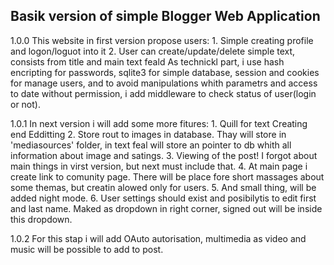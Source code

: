 ## Basik version of simple Blogger Web Application 

1.0.0
This website in first version propose users:
    1. Simple creating profile and logon/loguot into it
    2. User can create/update/delete simple text, consists from title and main text feald
    As technickl part, i use hash encripting for passwords,
    sqlite3 for simple database, session and cookies for manage users, and to avoid 
    manipulations whith parametrs and access to date without permission, i add middleware to check status of user(login or not).

1.0.1
In next version i will add some more fitures:
    1. Quill for text Creating end Edditting
    2. Store rout to images in database. Thay will store in 'mediasources' folder, in text feal will store an pointer to db whith all information about image and satings.
    3. Viewing of the post! I forgot about main things in virst version, but next must include that.
    4. At main page i create link to comunity page. There will be place fore short massages about some themas, but creatin alowed only for users.
    5. And small thing, will be added night mode.
    6. User settings should exist and posibilytis to edit first and last name. Maked as dropdown in right corner, signed out will be inside this dropdown. 

1.0.2
For this stap i will add OAuto autorisation, multimedia as video and music will be possible to add to post. 
